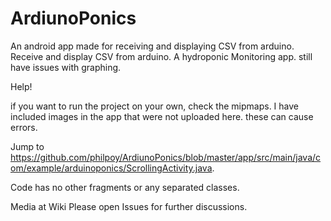 # ArdiunoPonics
An android app made for receiving and displaying CSV from arduino.
Receive and display CSV from arduino. 
A hydroponic Monitoring app. still have issues with graphing.

Help!

if you want to run the project on your own, check the mipmaps. 
I have included images in the app that were not uploaded here. these can cause errors.

Jump to https://github.com/philpoy/ArdiunoPonics/blob/master/app/src/main/java/com/example/arduinoponics/ScrollingActivity.java.

Code has no other fragments or any separated classes.

Media at Wiki
Please open Issues for further discussions.

